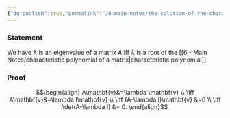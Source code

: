 ```yaml
---
{"dg-publish":true,"permalink":"/6-main-notes/the-solution-of-the-characteristic-polynomial-of-a-matrix-yields-the-eigenvalues/","tags":["linear_algebra","info"]}
---
```


### Statement

We have $\lambda$ is an eigenvalue of a matrix $A$ iff $\lambda$ is a root of the [[6 - Main Notes/characteristic polynomial of a matrix\|characteristic polynomial]].
### Proof

$$\begin{align}
A\mathbf{v}&=\lambda \mathbf{v} \\
\iff A\mathbf{v}&=\lambda I\mathbf{v} \\
\iff (A-\lambda I)\mathbf{v} &=0 \\
\iff \det(A-\lambda I) &= 0.
\end{align}$$
